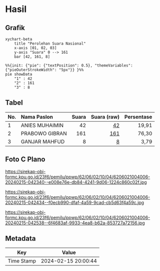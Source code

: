# Hasil

## Grafik

```mermaid
xychart-beta
    title "Perolehan Suara Nasional"
    x-axis [01, 02, 03]
    y-axis "Suara" 0 --> 161
    bar [42, 161, 8]
```

```mermaid
%%{init: {"pie": {"textPosition": 0.5}, "themeVariables": {"pieOuterStrokeWidth": "5px"}} }%%
pie showData
    "1" : 42
    "2" : 161
    "3" : 8
```

## Tabel

| No. | Nama Paslon    | Suara | Suara (raw) | Persentase |
|:--- |:-------------- | -----:| -----------:| ----------:|
| 1   | ANIES MUHAIMIN | 42    | [42][p-1]   | 19,91      |
| 2   | PRABOWO GIBRAN | 161   | [161][p-2]  | 76,30      |
| 3   | GANJAR MAHFUD  | 8     | [8][p-3]    | 3,79       |


[p-1]: https://github.com/gigit-pemilu/pemilu-2024/blob/main/pilpres/hitung-suara/sub/62-kalimantan-tengah/sub/06-katingan/sub/02-katingan-hilir/sub/1004-kasongan-lama/sub/006-tps/sub/paslon-1.txt
[p-2]: https://github.com/gigit-pemilu/pemilu-2024/blob/main/pilpres/hitung-suara/sub/62-kalimantan-tengah/sub/06-katingan/sub/02-katingan-hilir/sub/1004-kasongan-lama/sub/006-tps/sub/paslon-2.txt
[p-3]: https://github.com/gigit-pemilu/pemilu-2024/blob/main/pilpres/hitung-suara/sub/62-kalimantan-tengah/sub/06-katingan/sub/02-katingan-hilir/sub/1004-kasongan-lama/sub/006-tps/sub/paslon-3.txt

## Foto C Plano

https://sirekap-obj-formc.kpu.go.id/23f6/pemilu/ppwp/62/06/02/10/04/6206021004006-20240215-042340--e008e76e-db84-4241-9d06-1224c860c02f.jpg

https://sirekap-obj-formc.kpu.go.id/23f6/pemilu/ppwp/62/06/02/10/04/6206021004006-20240215-042434--f0ecb990-dfaf-4a59-9cad-cb5d63f4a59c.jpg

https://sirekap-obj-formc.kpu.go.id/23f6/pemilu/ppwp/62/06/02/10/04/6206021004006-20240215-042538--6f4683af-9933-4ea8-b62a-853727a72156.jpg


## Metadata

| Key        | Value               |
| ---------- | ------------------- |
| Time Stamp | 2024-02-15 20:00:44 |



